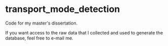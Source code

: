 # transport_mode_detection
Code for my master's dissertation.

If you want access to the raw data that I collected and used to generate the database, feel free to e-mail me.
